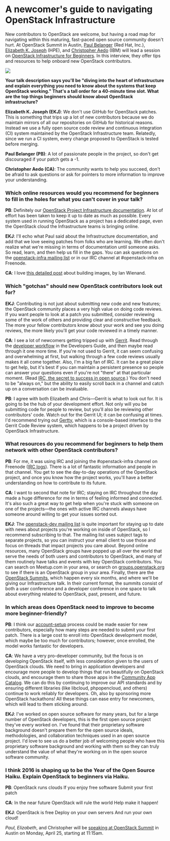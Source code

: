 A newcomer's guide to navigating OpenStack Infrastructure
===========================================================

New contributors to OpenStack are welcome, but having a road map for navigating within this maturing, fast-paced open source community doesn't hurt. At OpenStack Summit in Austin, [Paul Belanger][1] (Red Hat, Inc.), [Elizabeth K. Joseph][2] (HPE), and [Christopher Aedo][3] (IBM) will lead a session on [OpenStack Infrastructure for Beginners][4]. In this interview, they offer tips and resources to help onboard new OpenStack contributors.

![](https://opensource.com/sites/default/files/images/life/Interview%20banner%20Q%26A.png)

**Your talk description says you'll be "diving into the heart of infrastructure and explain everything you need to know about the systems that keep OpenStack working." That's a tall order for a 40-minute time slot. What are the top things beginners should know about OpenStack infrastructure?**

**Elizabeth K. Joseph (EKJ)**: We don't use GitHub for OpenStack patches. This is something that trips up a lot of new contributors because we do maintain mirrors of all our repositories on GitHub for historical reasons. Instead we use a fully open source code review and continuous integration (CI) system maintained by the OpenStack Infrastructure team. Relatedly, since we run a CI system, every change proposed to OpenStack is tested before merging.

**Paul Belanger (PB)**: A lot of passionate people in the project, so don't get discouraged if your patch gets a -1.

**Christopher Aedo (CA)**: The community wants to help you succeed, don't be afraid to ask questions or ask for pointers to more information to improve your understanding.

### Which online resources would you recommend for beginners to fill in the holes for what you can't cover in your talk?

**PB**: Definitely our [OpenStack Project Infrastructure documentation][5]. At lot of effort has been taken to keep it up to date as much as possible. Every system used in running OpenStack as a project has a dedicated page, even the OpenStack cloud the Infrastructure teams is bringing online.

**EKJ**: I'll echo what Paul said about the Infrastructure documentation, and add that we love seeing patches from folks who are learning. We often don't realize what we're missing in terms of documentation until someone asks. So read, learn, and then help us fill in the gaps. You can ask questions on the [openstack-infra mailing list][6] or in our IRC channel at #openstack-infra on Freenode.

**CA**: I love [this detailed post][7] about building images, by Ian Wienand.

### Which "gotchas" should new OpenStack contributors look out for?

**EKJ**: Contributing is not just about submitting new code and new features; the OpenStack community places a very high value on doing code reviews. If you want people to look at a patch you submitted, consider reviewing some of the work of others and providing clear and constructive feedback. The more your fellow contributors know about your work and see you doing reviews, the more likely you'll get your code reviewed in a timely manner.

**CA**: I see a lot of newcomers getting tripped up with [Gerrit][8]. Read through the [developer workflow][9] in the Developers Guide, and then maybe read through it one more time. If you're not used to Gerrit, it can seem confusing and overwhelming at first, but walking through a few code reviews usually makes it all come together. Also, I'm a big fan of IRC. It can be a great place to get help, but it's best if you can maintain a persistent presence so people can answer your questions even if you're not "there" at that particular moment. (Read [IRC, the secret to success in open source][10].) You don't need to be "always on," but the ability to easily scroll back in a channel and catch up on a conversation can be invaluable.

**PB**: I agree with both Elizabeth and Chris—Gerrit is what to look out for. It is going to be the hub of your development effort. Not only will you be submitting code for people to review, but you'll also be reviewing other contributors' code. Watch out for the Gerrit UI; it can be confusing at times. I'd recommend trying out [Gertty][11], which is a console-based interface to the Gerrit Code Review system, which happens to be a project driven by OpenStack Infrastructure.

### What resources do you recommend for beginners to help them network with other OpenStack contributors?

**PB**: For me, it was using IRC and joining the #openstack-infra channel on Freenode ([IRC logs][12]). There is a lot of fantastic information and people in that channel. You get to see the day-to-day operations of the OpenStack project, and once you know how the project works, you'll have a better understanding on how to contribute to its future.

**CA**: I want to second that note for IRC; staying on IRC throughout the day made a huge difference for me in terms of feeling informed and connected. It's also such a great way to get help when you're stuck with someone on one of the projects—the ones with active IRC channels always have someone around willing to get your issues sorted out.

**EKJ**: The [openstack-dev mailing list][13] is quite important for staying up to date with news about projects you're working on inside of OpenStack, so I recommend subscribing to that. The mailing list uses subject tags to separate projects, so you can instruct your email client to use those and focus on threads that impact projects you care about. Beyond online resources, many OpenStack groups have popped up all over the world that serve the needs of both users and contributors to OpenStack, and many of them routinely have talks and events with key OpenStack contributors. You can search on Meetup.com in your area, or search on [groups.openstack.org][14] to see if there is an OpenStack group in your area. Finally, there are the [OpenStack Summits][15], which happen every six months, and where we'll be giving our Infrastructure talk. In their current format, the summits consist of both a user conference and a developer conference in one space to talk about everything related to OpenStack, past, present, and future.

### In which areas does OpenStack need to improve to become more beginner-friendly?

**PB**: I think our [account-setup][16] process could be made easier for new contributors, especially how many steps are needed to submit your first patch. There is a large cost to enroll into OpenStack development model, which maybe be too much for contributors; however, once enrolled, the model works fantastic for developers.

**CA**: We have a very pro-developer community, but the focus is on developing OpenStack itself, with less consideration given to the users of OpenStack clouds. We need to bring in application developers and encourage more people to develop things that run beautifully on OpenStack clouds, and encourage them to share those apps in the [Community App Catalog][17]. We can do this by continuing to improve our API standards and by ensuring different libraries (like libcloud, phpopencloud, and others) continue to work reliably for developers. Oh, also by sponsoring more OpenStack hackathons! All these things can ease entry for newcomers, which will lead to them sticking around.

**EKJ**: I've worked on open source software for many years, but for a large number of OpenStack developers, this is the first open source project they've every worked on. I've found that their proprietary software background doesn't prepare them for the open source ideals, methodologies, and collaboration techniques used in an open source project. I'd love to see us do a better job of welcoming people who have this proprietary software background and working with them so they can truly understand the value of what they're working on in the open source software community.

### I think 2016 is shaping up to be the Year of the Open Source Haiku. Explain OpenStack to beginners via Haiku.

**PB**: OpenStack runs clouds If you enjoy free software Submit your first patch

**CA**: In the near future OpenStack will rule the world Help make it happen!

**EKJ**: OpenStack is free Deploy on your own servers And run your own cloud!

*Paul, Elizabeth*, and Christopher will be [speaking at OpenStack Summit][18] in Austin on Monday, April 25, starting at 11:15am.


[1]: https://twitter.com/pabelanger
[2]: https://twitter.com/pleia2
[3]: https://twitter.com/docaedo
[4]: https://www.openstack.org/summit/austin-2016/summit-schedule/events/7337
[5]: http://docs.openstack.org/infra/system-config/
[6]: http://lists.openstack.org/cgi-bin/mailman/listinfo/openstack-infra
[7]: https://www.technovelty.org/openstack/image-building-in-openstack-ci.html
[8]: https://code.google.com/p/gerrit/
[9]: http://docs.openstack.org/infra/manual/developers.html#development-workflow
[10]: https://developer.ibm.com/opentech/2015/12/20/irc-the-secret-to-success-in-open-source/
[11]: https://pypi.python.org/pypi/gertty
[12]: http://eavesdrop.openstack.org/irclogs/%23openstack-infra/
[13]: http://lists.openstack.org/cgi-bin/mailman/listinfo/openstack-dev
[14]: https://groups.openstack.org/
[15]: https://www.openstack.org/summit/
[16]: http://docs.openstack.org/infra/manual/developers.html#account-setup
[17]: https://apps.openstack.org/
[18]: https://www.openstack.org/summit/austin-2016/summit-schedule/events/7337
